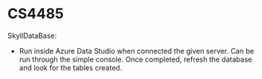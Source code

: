 # CS4485
SkyllDataBase: 
  - Run inside Azure Data Studio when connected the given server. Can be run through the simple console. Once completed, refresh the database and look for the tables created. 
